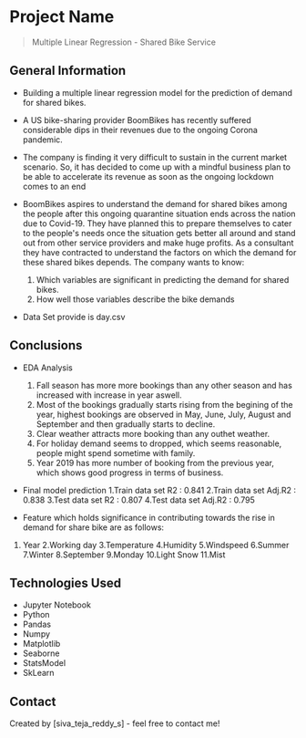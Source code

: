 # Project Name
> Multiple Linear Regression - Shared Bike Service

## General Information
- Building a multiple linear regression model for the prediction of demand for shared bikes.

- A US bike-sharing provider BoomBikes has recently suffered considerable dips in their revenues due to the ongoing Corona pandemic. 

- The company is finding it very difficult to sustain in the current market scenario. So, it has decided to come up with a mindful business 
  plan to be able to accelerate its revenue as soon as the ongoing lockdown comes to an end

- BoomBikes aspires to understand the demand for shared bikes among the people after this ongoing quarantine situation ends across the nation due 
  to Covid-19. They have planned this to prepare themselves to cater to the people's needs once the situation gets better all around and stand out 
  from other service providers and make huge profits.
  As a consultant they have contracted to understand the factors on which the demand for these shared bikes depends.
  The company wants to know:
   1. Which variables are significant in predicting the demand for shared bikes.
   2. How well those variables describe the bike demands

- Data Set provide is day.csv


## Conclusions
- EDA Analysis
   1. Fall season has more more bookings than any other season and has increased with increase in year aswell.
   2. Most of the bookings gradually starts rising from the begining of the year, highest bookings are observed in May, June, July, August and September
      and then gradually starts to decline.
   3. Clear weather attracts more booking than any outhet weather.
   4. For holiday demand seems to dropped, which seems reasonable, people might spend sometime with family.
   5. Year 2019 has more number of booking from the previous year, which shows good progress in terms of business.

- Final model prediction
  1.Train data set R2 : 0.841
  2.Train data set Adj.R2 : 0.838
  3.Test data set R2 : 0.807
  4.Test data set Adj.R2 : 0.795
   
- Feature which holds significance in contributing towards the rise in demand for share bike are as follows:
 1. Year
 2.Working day
 3.Temperature
 4.Humidity
 5.Windspeed
 6.Summer
 7.Winter
 8.September
 9.Monday
10.Light Snow
11.Mist

## Technologies Used
- Jupyter Notebook
- Python
- Pandas
- Numpy
- Matplotlib
- Seaborne
- StatsModel
- SkLearn

## Contact
Created by [siva_teja_reddy_s] - feel free to contact me!
